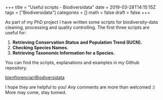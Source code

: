 +++
title = "Useful scripts - Biodiversidata"
date = 2019-03-28T14:15:15Z
tags = ["Biodiversidata"]
categories = []
math = false
draft = false
+++

As part of my PhD project I have written some scripts for biodiversity-data cleaning, processing and quality controlling.
The first three scripts are useful for:

1. **Retrieving Conservation Status and Population Trend (IUCN).**
2. **Checking Species Names.**
3. **Retrieving Taxonomic Information for a Species.**

You can find the scripts, explanations and examples in my Github repository. 

<a class="embedly-card" data-card-controls="0" href="https://github.com/bienflorencia/rBiodiversidata">bienflorencia/rBiodiversidata</a>
<script async src="//cdn.embedly.com/widgets/platform.js" charset="UTF-8"></script>

I hope they are helpful to you! Any comments are more than welcomed :)
More may come, stay tunned.
